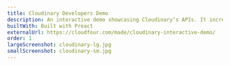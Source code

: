 ```yaml
---
title: Cloudinary Developers Demo
description: An interactive demo showcasing Cloudinary’s APIs. It increased engagement on their Developers page by 400% and improved the quality of visitor conversions.
builtWith: Built with Preact
externalUrl: https://cloudfour.com/made/cloudinary-interactive-demo/
order: 1
largeScreenshot: cloudinary-lg.jpg
smallScreenshot: cloudinary-sm.jpg
---
```

